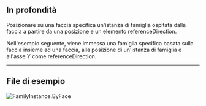 ## In profondità
Posizionare su una faccia specifica un'istanza di famiglia ospitata dalla faccia a partire da una posizione e un elemento referenceDirection.

Nell'esempio seguente, viene immessa una famiglia specifica basata sulla faccia insieme ad una faccia, alla posizione di un'istanza di famiglia e all'asse Y come referenceDirection.

___
## File di esempio

![FamilyInstance.ByFace](./Revit.Elements.FamilyInstance.ByFace_img.jpg)
